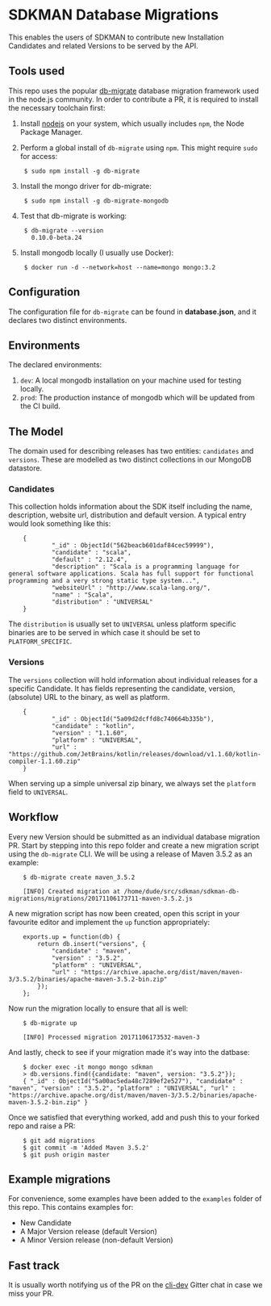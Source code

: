 # SDKMAN Database Migrations

This enables the users of SDKMAN to contribute new Installation Candidates and related Versions to be served by the API.

## Tools used

This repo uses the popular [db-migrate](https://db-migrate.readthedocs.io/en/latest/) database migration framework used in the node.js community. In order to contribute a PR, it is required to install the necessary toolchain first:

1. Install [nodejs](https://nodejs.org/en/download/) on your system, which usually includes `npm`, the Node Package Manager.
2. Perform a global install of `db-migrate` using `npm`. This might require `sudo` for access:

        $ sudo npm install -g db-migrate

3. Install the mongo driver for db-migrate:

        $ sudo npm install -g db-migrate-mongodb

4. Test that db-migrate is working:

        $ db-migrate --version
          0.10.0-beta.24

5. Install mongodb locally (I usually use Docker):

        $ docker run -d --network=host --name=mongo mongo:3.2

## Configuration
The configuration file for `db-migrate` can be found in **database.json**, and it declares two distinct environments.

## Environments

The declared environments:
1. `dev`: A local mongodb installation on your machine used for testing locally.
2. `prod`: The production instance of mongodb which will be updated from the CI build.

## The Model

The domain used for describing releases has two entities: `candidates` and `versions`. These are modelled as two distinct collections in our MongoDB datastore.

### Candidates

This collection holds information about the SDK itself including the name, description, website url, distribution and default version. A typical entry would look something like this:

        { 
                "_id" : ObjectId("562beacb601daf84cec59999"),
                "candidate" : "scala", 
                "default" : "2.12.4", 
                "description" : "Scala is a programming language for general software applications. Scala has full support for functional programming and a very strong static type system...", 
                "websiteUrl" : "http://www.scala-lang.org/", 
                "name" : "Scala", 
                "distribution" : "UNIVERSAL"
        }

The `distribution` is usually set to `UNIVERSAL` unless platform specific binaries are to be served in which case it should be set to `PLATFORM_SPECIFIC`.

### Versions

The `versions` collection will hold information about individual releases for a specific Candidate. It has fields representing the candidate, version, (absolute) URL to the binary, as well as platform.

        {
                "_id" : ObjectId("5a09d2dcffd8c740664b335b"), 
                "candidate" : "kotlin", 
                "version" : "1.1.60", 
                "platform" : "UNIVERSAL", 
                "url" : "https://github.com/JetBrains/kotlin/releases/download/v1.1.60/kotlin-compiler-1.1.60.zip"
        }

When serving up a simple universal zip binary, we always set the `platform` field to `UNIVERSAL`.

## Workflow

Every new Version should be submitted as an individual database migration PR. Start by stepping into this repo folder and create a new migration script using the `db-migrate` CLI. We will be using a release of Maven 3.5.2 as an example:

        $ db-migrate create maven_3.5.2

        [INFO] Created migration at /home/dude/src/sdkman/sdkman-db-migrations/migrations/20171106173711-maven-3.5.2.js

A new migration script has now been created, open this script in your favourite editor and implement the `up` function appropriately:

        exports.up = function(db) {
            return db.insert("versions", {
                "candidate" : "maven", 
                "version" : "3.5.2", 
                "platform" : "UNIVERSAL", 
                "url" : "https://archive.apache.org/dist/maven/maven-3/3.5.2/binaries/apache-maven-3.5.2-bin.zip"
            });
        };

Now run the migration locally to ensure that all is well:

        $ db-migrate up

        [INFO] Processed migration 20171106173532-maven-3

And lastly, check to see if your migration made it's way into the datbase:

        $ docker exec -it mongo mongo sdkman
        > db.versions.find({candidate: "maven", version: "3.5.2"});
        { "_id" : ObjectId("5a00ac5eda48c7289ef2e527"), "candidate" : "maven", "version" : "3.5.2", "platform" : "UNIVERSAL", "url" : "https://archive.apache.org/dist/maven/maven-3/3.5.2/binaries/apache-maven-3.5.2-bin.zip" }

Once we satisfied that everything worked, add and push this to your forked repo and raise a PR:

        $ git add migrations
        $ git commit -m 'Added Maven 3.5.2'
        $ git push origin master

## Example migrations

For convenience, some examples have been added to the `examples` folder of this repo. This contains examples for:

* New Candidate
* A Major Version release (default Version)
* A Minor Version release (non-default Version)

## Fast track

It is usually worth notifying us of the PR on the [cli-dev](gitter.im/sdkman/cli-dev) Gitter chat in case we miss your PR.
